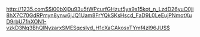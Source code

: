 http://1235.com$$i00bXj0u93u5tWPcurfGHzut5ya9s15kot_n_LzdD26yuO0ji8hX7C70GdRPmyn8ynw6jJQ1Uam8FrYQkSKsHscd_FaD9L0LeEujPNmotXuD9rbU7fnXON1-vzkD3Nq3BhQlNyzarxSMESqcsIyd_H1cXaCAkosxTYmf4zI96JU$$
